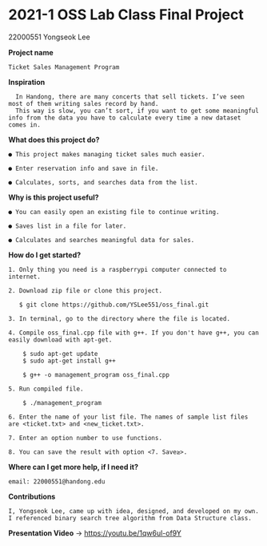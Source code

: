 # 2021-1 OSS Lab Class Final Project
22000551 Yongseok Lee

**Project name**
    
    Ticket Sales Management Program

**Inspiration**

      In Handong, there are many concerts that sell tickets. I’ve seen most of them writing sales record by hand.
      This way is slow, you can’t sort, if you want to get some meaningful info from the data you have to calculate every time a new dataset comes in.


**What does this project do?**

    ● This project makes managing ticket sales much easier.
    
    ● Enter reservation info and save in file.
  
    ● Calculates, sorts, and searches data from the list.
  
   
**Why is this project useful?**

    ● You can easily open an existing file to continue writing.
  
    ● Saves list in a file for later.
  
    ● Calculates and searches meaningful data for sales.
  
   
**How do I get started?**

    1. Only thing you need is a raspberrypi computer connected to internet.
    
    2. Download zip file or clone this project.
       
       $ git clone https://github.com/YSLee551/oss_final.git
  
    3. In terminal, go to the directory where the file is located.
    
    4. Compile oss_final.cpp file with g++. If you don't have g++, you can easily download with apt-get.
    
        $ sudo apt-get update
        $ sudo apt-get install g++
    
        $ g++ -o management_program oss_final.cpp
        
    5. Run compiled file.
        
        $ ./management_program
        
    6. Enter the name of your list file. The names of sample list files are <ticket.txt> and <new_ticket.txt>.
    
    7. Enter an option number to use functions.
    
    8. You can save the result with option <7. Save≥>.
  
      
**Where can I get more help, if I need it?**
 
    email: 22000551@handong.edu
 
**Contributions**

    I, Yongseok Lee, came up with idea, designed, and developed on my own.
    I referenced binary search tree algorithm from Data Structure class.
   
**Presentation Video**
    -> https://youtu.be/1qw6ul-of9Y
  
